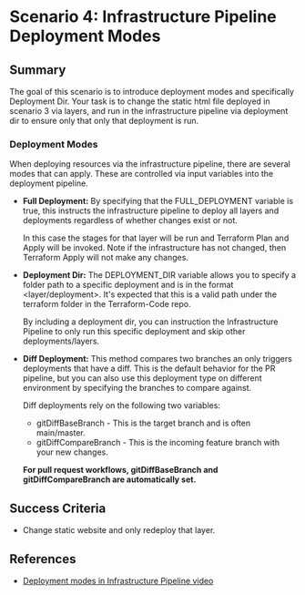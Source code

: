 # Scenario 4: Infrastructure Pipeline Deployment Modes

## Summary

The goal of this scenario is to introduce deployment modes and specifically Deployment Dir. Your task is to change the static html file deployed in scenario 3 via layers, and run in the infrastructure pipeline via deployment dir to ensure only that only that deployment is run.

### Deployment Modes

When deploying resources via the infrastructure pipeline, there are several modes that can apply. These are controlled via input variables into the deployment pipeline.

* **Full Deployment:** By specifying that the FULL_DEPLOYMENT variable is true, this instructs the infrastructure pipeline to deploy all layers and deployments regardless of whether changes exist or not.

  In this case the stages for that layer will be run and Terraform Plan and Apply will be invoked. Note if the infrastructure has not changed, then Terraform Apply will not make any changes.

* **Deployment Dir:** The DEPLOYMENT_DIR variable allows you to specify a folder path to a specific deployment and is in the format <layer/deployment>. It's expected that this is a valid path under the terraform folder in the Terraform-Code repo.

  By including a deployment dir, you can instruction the Infrastructure Pipeline to only run this specific deployment and skip other deployments/layers.

* **Diff Deployment:**  This method compares two branches an only triggers deployments that have a diff. This is the default behavior for the PR pipeline, but you can also use this deployment type on different environment by specifying the branches to compare against.

  Diff deployments rely on the following two variables:

  * gitDiffBaseBranch - This is the target branch and is often main/master.
  * gitDiffCompareBranch - This is the incoming feature branch with your new changes.

  **For pull request workflows, gitDiffBaseBranch and gitDiffCompareBranch are automatically set.**

## Success Criteria

* Change static website and only redeploy that layer.

## References

* [Deployment modes in Infrastructure Pipeline video](https://msit.microsoftstream.com/video/5d5ba1ff-0400-b9eb-40b9-f1eb39eee392?st=262)
